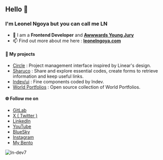 ## Hello 👋
### I'm Leonel Ngoya but you can call me LN

- 🌴 I am a <b>Frontend Developer</b> and <b><a href="https://www.awwwards.com/jury-member/ln-dev" target="_blank">Awwwards Young Jury</a></b>
- 📫 Find out more about me here : <b><a href="https://leonelngoya.com" target="_blank">leonelngoya.com</a></b>

#### 🚀 My projects

- <a href="https://circle.lndev.me/" target="_blank">Circle</a> : Project management interface inspired by Linear's design.
- <a href="https://sharuco.lndev.me/" target="_blank">Sharuco</a> : Share and explore essential codes, create forms to retrieve information and keep useful links.
- <a href="https://ui.lndev.me/" target="_blank">lndev/ui</a> : Fine components coded by lndev.
- <a href="https://wp.lndev.me/" target="_blank">World Portfolios</a> : Open source collection of World Portfolios.

#### 🌐 Follow me on

- <a href="https://gitlab.com/ln-dev7" target="_blank">GitLab</a>
- <a href="https://twitter.com/ln_dev7" target="_blank">X ( Twitter )</a>
- <a href="https://linkedin.com/in/lndev" target="_blank">LinkedIn</a>
- <a href="https://youtube.com/@LNDev/" target="_blank">YouTube</a>
- <a href="https://bsky.app/profile/lndev.bsky.social" target="_blank">BlueSky</a>
- <a href="https://instagram.com/ln_dev7" target="_blank">Instagram</a>
- <a href="https://bento.me/lndev" target="_blank">My Bento</a>

<img src="https://komarev.com/ghpvc/?username=ln-dev7&label=Profile%20views&color=0e75b6&style=flat" alt="ln-dev7" />
